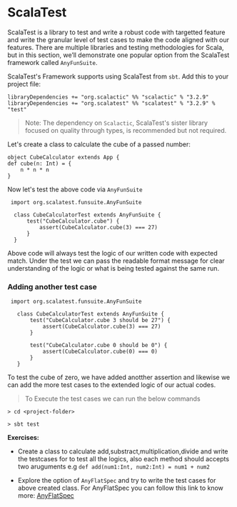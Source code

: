 # ScalaTest 
ScalaTest is a library to test and write a robust code with targetted feature and write the granular level of test cases to make the code aligned with our features. 
There are multiple libraries and testing methodologies for Scala, but in this section, we’ll demonstrate one popular option from the ScalaTest framework called `AnyFunSuite`.

ScalaTest's Framework supports using ScalaTest from `sbt`.
 Add this to your project file:
```
libraryDependencies += "org.scalactic" %% "scalactic" % "3.2.9"
libraryDependencies += "org.scalatest" %% "scalatest" % "3.2.9" % "test"
```
>Note: The dependency on `Scalactic`, ScalaTest's sister library focused on quality through types, is recommended but not required.

Let's create a class to calculate the cube of a passed number:

```
object CubeCalculator extends App {
def cube(n: Int) = {
    n * n * n
}
```
Now let's test the above code via `AnyFunSuite` 

```
 import org.scalatest.funsuite.AnyFunSuite

  class CubeCalculatorTest extends AnyFunSuite {
      test("CubeCalculator.cube") {
          assert(CubeCalculator.cube(3) === 27)
      }
  }
  ```
Above code will always test the logic of our written code with expected match. Under the test we can pass the readable format message for clear understanding of the logic or what is being tested against the same run. 

### Adding another test case
```
 import org.scalatest.funsuite.AnyFunSuite
    
   class CubeCalculatorTest extends AnyFunSuite {
       test("CubeCalculator.cube 3 should be 27") {
           assert(CubeCalculator.cube(3) === 27)
       }

       test("CubeCalculator.cube 0 should be 0") {
           assert(CubeCalculator.cube(0) === 0)
       }
   }
```

To test the cube of zero, we have added anotther assertion and likewise we can add the more test cases to the extended logic of our actual codes.

> To Execute the test cases we can run the below commands 
  
  `> cd <project-folder>` 
   
   `> sbt test`
   
**Exercises:** 
- Create a class to calculate add,substract,multiplication,divide and write the testcases for to test all the logics, also each method should accepts two aruguments 
e.g `def add(num1:Int, num2:Int) = num1 + num2`

- Explore the option of `AnyFlatSpec` and try to write the test cases for above created class.
  For AnyFlatSpec you can follow this link to know more:  [AnyFlatSpec](https://www.scalatest.org/scaladoc/3.2.9/org/scalatest/flatspec/AnyFlatSpec.html)
